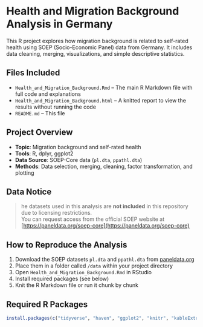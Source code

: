 # Health and Migration Background Analysis in Germany
This R project explores how migration background is related to self-rated health using SOEP (Socio-Economic Panel) data from Germany. It includes data cleaning, merging, visualizations, and simple descriptive statistics.

## Files Included

- `Health_and_Migration_Background.Rmd` – The main R Markdown file with full code and explanations
- `Health_and_Migration_Background.html` – A knitted report to view the results without running the code
- `README.md` – This file

## Project Overview

- **Topic**: Migration background and self-rated health
- **Tools**: R, dplyr, ggplot2
- **Data Source**: SOEP-Core data (`pl.dta`, `ppathl.dta`)
- **Methods**: Data selection, merging, cleaning, factor transformation, and plotting

## Data Notice

> he datasets used in this analysis are **not included** in this repository due to licensing restrictions.  
> You can request access from the official SOEP website at [https://paneldata.org/soep-core](https://paneldata.org/soep-core)

## How to Reproduce the Analysis

1. Download the SOEP datasets `pl.dta` and `ppathl.dta` from [paneldata.org](https://paneldata.org)
2. Place them in a folder called `/data` within your project directory
3. Open `Health_and_Migration_Background.Rmd` in RStudio
4. Install required packages (see below)
5. Knit the R Markdown file or run it chunk by chunk

## Required R Packages

```r
install.packages(c("tidyverse", "haven", "ggplot2", "knitr", "kableExtra"))
